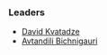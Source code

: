 ### Leaders

* [David Kvatadze](mailto:david.kvatadze@owasp.org)
* [Avtandili Bichnigauri](mailto:avtandili.bichnigauri@owasp.org)
